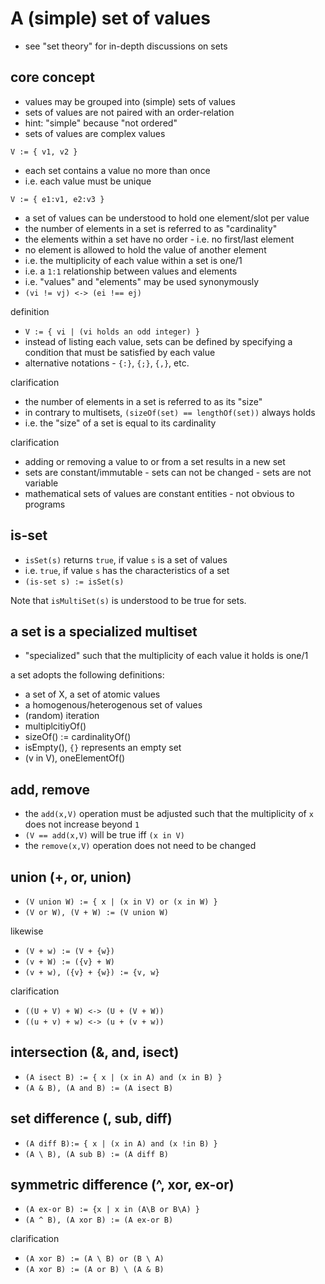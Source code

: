 
<!-- ======================================================================= -->
# A (simple) set of values

* see "set theory" for in-depth discussions on sets

<!-- ======================================================================= -->
## core concept

* values may be grouped into (simple) sets of values
* sets of values are not paired with an order-relation
* hint: "simple" because "not ordered"
* sets of values are complex values

`V := { v1, v2 }`

* each set contains a value no more than once
* i.e. each value must be unique

`V := { e1:v1, e2:v3 }`

* a set of values can be understood to hold one element/slot per value
* the number of elements in a set is referred to as "cardinality"
* the elements within a set have no order - i.e. no first/last element
* no element is allowed to hold the value of another element
* i.e. the multiplicity of each value within a set is one/1
* i.e. a `1:1` relationship between values and elements
* i.e. "values" and "elements" may be used synonymously
* `(vi != vj) <-> (ei !== ej)`

definition

* `V := { vi | (vi holds an odd integer) }`
* instead of listing each value, sets can be defined by
  specifying a condition that must be satisfied by each value
* alternative notations - `{:}`, `{;}`, `{,}`, etc.

clarification

* the number of elements in a set is referred to as its "size"
* in contrary to multisets, `(sizeOf(set) == lengthOf(set))` always holds
* i.e. the "size" of a set is equal to its cardinality

clarification

* adding or removing a value to or from a set results in a new set
* sets are constant/immutable - sets can not be changed - sets are not variable
* mathematical sets of values are constant entities - not obvious to programs

<!-- ======================================================================= -->
## is-set

* `isSet(s)` returns `true`, if value `s` is a set of values
* i.e. `true`, if value `s` has the characteristics of a set
* `(is-set s) := isSet(s)`

Note that `isMultiSet(s)` is understood to be true for sets.

<!-- ======================================================================= -->
## a set is a specialized multiset

* "specialized" such that the multiplicity of each value it holds is one/1

a set adopts the following definitions:

* a set of X, a set of atomic values
* a homogenous/heterogenous set of values
* (random) iteration
* multiplcitiyOf()
* sizeOf() := cardinalityOf()
* isEmpty(), `{}` represents an empty set
* (v in V), oneElementOf()

<!-- ======================================================================= -->
## add, remove

* the `add(x,V)` operation must be adjusted such that the
  multiplicity of `x` does not increase beyond `1`
* `(V == add(x,V)` will be true iff `(x in V)`
* the `remove(x,V)` operation does not need to be changed

<!-- ======================================================================= -->
## union (+, or, union)

* `(V union W) := { x | (x in V) or (x in W) }`
* `(V or W), (V + W) := (V union W)`

likewise

* `(V + w) := (V + {w})`
* `(v + W) := ({v} + W)`
* `(v + w), ({v} + {w}) := {v, w}`

clarification

* `((U + V) + W) <-> (U + (V + W))`
* `((u + v) + w) <-> (u + (v + w))`

<!-- ======================================================================= -->
## intersection (&, and, isect)

* `(A isect B) := { x | (x in A) and (x in B) }`
* `(A & B), (A and B) := (A isect B)`

<!-- ======================================================================= -->
## set difference (\, sub, diff)

* `(A diff B):= { x | (x in A) and (x !in B) }`
* `(A \ B), (A sub B) := (A diff B)`

<!-- ======================================================================= -->
## symmetric difference (^, xor, ex-or)

* `(A ex-or B) := {x | x in (A\B or B\A) }`
* `(A ^ B), (A xor B) := (A ex-or B)`

clarification

* `(A xor B) := (A \ B) or (B \ A)`
* `(A xor B) := (A or B) \ (A & B)`
